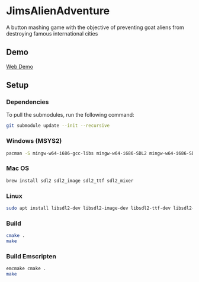 # JimsAlienAdventure

A button mashing game with the objective of preventing goat aliens from destroying famous international cities

## Demo

[Web Demo](https://adsgames.github.io/jims-alien-adventure/)

## Setup

### Dependencies

To pull the submodules, run the following command:

```bash
git submodule update --init --recursive
```

### Windows (MSYS2)

```bash
pacman -S mingw-w64-i686-gcc-libs mingw-w64-i686-SDL2 mingw-w64-i686-SDL2_mixer mingw-w64-i686-SDL2_image mingw-w64-i686-SDL2_ttf
```

### Mac OS

```bash
brew install sdl2 sdl2_image sdl2_ttf sdl2_mixer
```

### Linux

```bash
sudo apt install libsdl2-dev libsdl2-image-dev libsdl2-ttf-dev libsdl2-mixer-dev
```

### Build

```bash
cmake .
make
```

### Build Emscripten

```bash
emcmake cmake .
make
```
